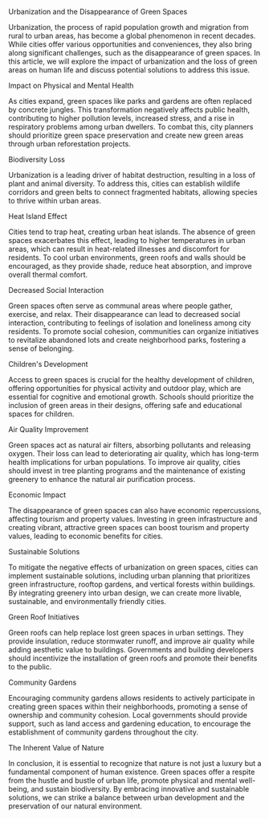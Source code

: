 
Urbanization and the Disappearance of Green Spaces

Urbanization, the process of rapid population growth and migration from rural to urban areas, has become a global phenomenon in recent decades. While cities offer various opportunities and conveniences, they also bring along significant challenges, such as the disappearance of green spaces. In this article, we will explore the impact of urbanization and the loss of green areas on human life and discuss potential solutions to address this issue.

Impact on Physical and Mental Health

As cities expand, green spaces like parks and gardens are often replaced by concrete jungles. This transformation negatively affects public health, contributing to higher pollution levels, increased stress, and a rise in respiratory problems among urban dwellers. To combat this, city planners should prioritize green space preservation and create new green areas through urban reforestation projects.

Biodiversity Loss

Urbanization is a leading driver of habitat destruction, resulting in a loss of plant and animal diversity. To address this, cities can establish wildlife corridors and green belts to connect fragmented habitats, allowing species to thrive within urban areas.

Heat Island Effect

Cities tend to trap heat, creating urban heat islands. The absence of green spaces exacerbates this effect, leading to higher temperatures in urban areas, which can result in heat-related illnesses and discomfort for residents. To cool urban environments, green roofs and walls should be encouraged, as they provide shade, reduce heat absorption, and improve overall thermal comfort.

Decreased Social Interaction

Green spaces often serve as communal areas where people gather, exercise, and relax. Their disappearance can lead to decreased social interaction, contributing to feelings of isolation and loneliness among city residents. To promote social cohesion, communities can organize initiatives to revitalize abandoned lots and create neighborhood parks, fostering a sense of belonging.

Children's Development

Access to green spaces is crucial for the healthy development of children, offering opportunities for physical activity and outdoor play, which are essential for cognitive and emotional growth. Schools should prioritize the inclusion of green areas in their designs, offering safe and educational spaces for children.

Air Quality Improvement

Green spaces act as natural air filters, absorbing pollutants and releasing oxygen. Their loss can lead to deteriorating air quality, which has long-term health implications for urban populations. To improve air quality, cities should invest in tree planting programs and the maintenance of existing greenery to enhance the natural air purification process.

Economic Impact

The disappearance of green spaces can also have economic repercussions, affecting tourism and property values. Investing in green infrastructure and creating vibrant, attractive green spaces can boost tourism and property values, leading to economic benefits for cities.

Sustainable Solutions

To mitigate the negative effects of urbanization on green spaces, cities can implement sustainable solutions, including urban planning that prioritizes green infrastructure, rooftop gardens, and vertical forests within buildings. By integrating greenery into urban design, we can create more livable, sustainable, and environmentally friendly cities.

Green Roof Initiatives

Green roofs can help replace lost green spaces in urban settings. They provide insulation, reduce stormwater runoff, and improve air quality while adding aesthetic value to buildings. Governments and building developers should incentivize the installation of green roofs and promote their benefits to the public.

Community Gardens

Encouraging community gardens allows residents to actively participate in creating green spaces within their neighborhoods, promoting a sense of ownership and community cohesion. Local governments should provide support, such as land access and gardening education, to encourage the establishment of community gardens throughout the city.

The Inherent Value of Nature

In conclusion, it is essential to recognize that nature is not just a luxury but a fundamental component of human existence. Green spaces offer a respite from the hustle and bustle of urban life, promote physical and mental well-being, and sustain biodiversity. By embracing innovative and sustainable solutions, we can strike a balance between urban development and the preservation of our natural environment.
